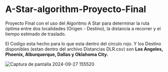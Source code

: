# A-Star-algorithm-Proyecto-Final
Proyecto Final con el uso del Algoritmo A Star para determinar la ruta óptima entre dos localidades (Origen - Destino), la distancia a recorrer y el tiempo estimado de traslado.

El Codigo esta hecho para lo que esta dentro del circulo rojo. Y los Destino disponibles (estan dentro del archivo Distancias DLR.csv) son **Los Angeles, Phoenix, Alburquerque, Dallas y Oklahoma City.**

![Captura de pantalla 2024-09-27 155520](https://github.com/user-attachments/assets/bac0bb50-28f1-47f9-9631-c0df5bc29bad)

